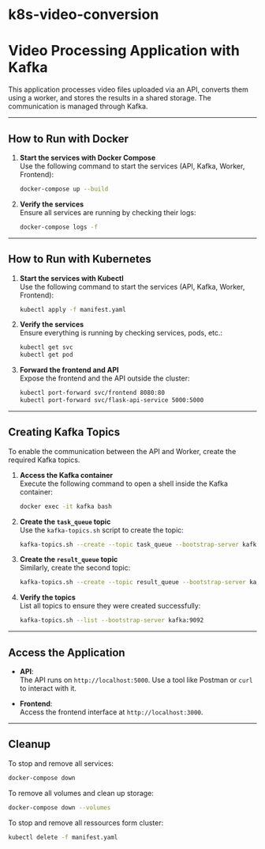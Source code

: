 # k8s-video-conversion


# Video Processing Application with Kafka

This application processes video files uploaded via an API, converts them using a worker, and stores the results in a shared storage. The communication is managed through Kafka.

---

## **How to Run with Docker**

1. **Start the services with Docker Compose**  
   Use the following command to start the services (API, Kafka, Worker, Frontend):
   ```bash
   docker-compose up --build
   ```

2. **Verify the services**  
   Ensure all services are running by checking their logs:
   ```bash
   docker-compose logs -f
   ```

---

## **How to Run with Kubernetes**

1. **Start the services with Kubectl**  
    Use the following command to start the services (API, Kafka, Worker, Frontend):
    ```bash
    kubectl apply -f manifest.yaml
    ```

2. **Verify the services**  
    Ensure everything is running by checking services, pods, etc.:
    ```bash
    kubectl get svc
    kubectl get pod
    ```

3. **Forward the frontend and API**  
    Expose the frontend and the API outside the cluster:
    ```bash
    kubectl port-forward svc/frontend 8080:80    
    kubectl port-forward svc/flask-api-service 5000:5000
    ```

---

## **Creating Kafka Topics**

To enable the communication between the API and Worker, create the required Kafka topics.

1. **Access the Kafka container**  
   Execute the following command to open a shell inside the Kafka container:
   ```bash
   docker exec -it kafka bash
   ```

2. **Create the `task_queue` topic**  
   Use the `kafka-topics.sh` script to create the topic:
   ```bash
   kafka-topics.sh --create --topic task_queue --bootstrap-server kafka:9092 --partitions 3 --replication-factor 1
   ```

3. **Create the `result_queue` topic**  
   Similarly, create the second topic:
   ```bash
   kafka-topics.sh --create --topic result_queue --bootstrap-server kafka:9092 --partitions 3 --replication-factor 1
   ```

4. **Verify the topics**  
   List all topics to ensure they were created successfully:
   ```bash
   kafka-topics.sh --list --bootstrap-server kafka:9092
   ```

---

## **Access the Application**

- **API**:  
  The API runs on `http://localhost:5000`. Use a tool like Postman or `curl` to interact with it.

- **Frontend**:  
  Access the frontend interface at `http://localhost:3000`.

---

## **Cleanup**

To stop and remove all services:
```bash
docker-compose down
```

To remove all volumes and clean up storage:
```bash
docker-compose down --volumes
```

To stop and remove all ressources form cluster:
```bash
kubectl delete -f manifest.yaml
```